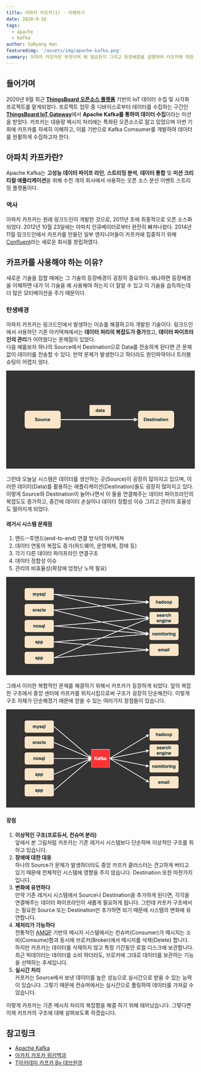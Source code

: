 ```yaml
---
title: 아파치 카프카(1) - 이해하기
date: 2020-9-16
tags: 
  - apache
  - kafka
author: SoRyong Han
featuredimg: '/assets/img/apache-kafka.png'
summary: 아파치 카프카란 무엇이며 왜 필요한지 그리고 등장배경을 설명하며 카프카에 대한 완벽한 이해를 돕고자 한다.
---
```

## 들어가며
2020년 9월 최근 [**ThingsBoard 오픈소스 플랫폼**](https://thingsboard.io/) 기반의 IoT 데이터 수집 및 시각화 프로젝트를 맡게되었다.
프로젝트 업무 중 디바이스로부터 데이터를 수집하는 구간인 [**ThingsBoard IoT Gateway**](https://thingsboard.io/docs/iot-gateway/what-is-iot-gateway/)에서 **Apache Kafka를 통하여 데이터 수집**이라는 미션을 받았다.
카프카는 대용량 메시지 처리에는 특화된 오픈소스로 알고 있었으며 이번 기회에 카프카를 자세히 이해하고, 이를 기반으로 Kafka Comsumer를 개발하여 데이터를 원활하게 수집하고자 한다.

## 아파치 카프카란?
Apache Kafka는 **고성능 데이터 파이프 라인**, **스트리밍 분석**, **데이터 통합** ​​및 **미션 크리티컬 애플리케이션**을 위해 수천 개의 회사에서 사용하는 오픈 소스 분산 이벤트 스트리밍 플랫폼이다.<br>

### 역사
아파치 카프카는 원래 링크드인이 개발한 것으로, 2011년 초에 최종적으로 오픈 소스화되었다. 2012년 10월 23일에는 아파치 인큐베이터로부터 완전히 빠져나왔다. 2014년 11월 링크드인에서 카프카를 만들던 일부 엔지니어들이 카프카에 집중하기 위해 [Confluent](https://www.confluent.io/)라는 새로운 회사를 창립하였다.

## 카프카를 사용해야 하는 이유?
새로운 기술을 접할 때에는 그 기술의 등장배경이 굉장히 중요하다. 왜냐하면 등장배경을 이해하면 내가 이 기술을 왜 사용해야 하는지 더 잘알 수 있고 이 기술을 습득하는데 더 많은 모티베이션을 주기 때문이다.

### 탄생배경
아파치 카프카는 링크드인에서 발생하는 이슈를 해결하고자 개발된 기술이다. 링크드인에서 사용하던 기존 아키텍쳐에서는 **데이터 처리의 복잡도가 증가**했고, **데이터 파이프라인의 관리**가 어려웠다는 문제점이 있었다.<br>
다음 예를보자 하나의 Source에서 Destination으로 Data를 전송하게 된다면 큰 문제없이 데이터를 전송할 수 있다. 만약 문제가 발생한다고 하더라도 원인파악이나 트러블슈팅이 어렵지 않다.

![이미지](/assets/img/kafka1.png)

그런데 오늘날 시스템은 데이터를 생산하는 곳(Source)이 굉장히 많아지고 있으며, 이러한 데이터(Data)를 활용하는 애플리케이션(Destination)들도 굉장히 많아지고 있다. 이렇게 Source와 Destination이 늘어나면서 이 둘을 연결해주는 데이터 파이프라인의 복잡도도 증가하고, 중간에 데이터 손실이나 데이터 정합성 이슈 그리고 관리의 효율성도 떨어지게 되었다.
#### 레거시 시스템 문제점
1. 엔드ㅡ투엔드(end-to-end) 연결 방식의 아키텍쳐
2. 데이터 연동의 복잡도 증가(하드웨어, 운영체제, 장애 등)
3. 각기 다른 데이터 파이프라인 연결구조
4. 데이터 정합성 이슈
5. 관리의 비효율성(확장에 엄청난 노력 필요)

![이미지](/assets/img/kafka2.png)

그래서 이러한 복합적인 문제를 해결하기 위해서 카프카가 등장하게 되었다. 앞의 복잡한 구조에서 중앙 센터에 카프카를 위치시킴으로써 구조가 굉장히 단순해진다.
이렇게 구조 자체가 단순해졌기 때문에 얻을 수 있는 여러가지 장점들이 있습니다.

![이미지](/assets/img/kafka3.png)

#### 장점

1. **이상적인 구조(프로듀서, 컨슈머 분리)**<br>
앞에서 본 그림처럼 카프카는 기존 레거시 시스템보다 단순하며 이상적인 구조를 취하고 있습니다.
2. **장애에 대한 대응**<br>
하나의 Source가 문제가 발생하더라도 중앙 카프카 클러스터는 견고하게 버티고 있기 때문에 전체적인 시스템에 영향을 주지 않습니다. Destination 또한 마찬가지 입니다.
3. **변화에 유연하다**<br>
만약 기존 레거시 시스템에서 Source나 Destination을 추가하게 된다면, 각각을 연결해주는 데이터 파이프라인이 새롭게 필요하게 됩니다. 그런데 카프카 구조에서는 필요한 Source 또는 Destination만 추가하면 되기 때문에 시스템의 변화에 유연합니다.
4. **재처리가 가능하다**<br>
전통적인 [AMQP](https://ko.wikipedia.org/wiki/AMQP) 기반의 메시지 시스템에서는 컨슈머(Consumer)가 메시지는 소비(Comsume)함과 동시에 브로커(Broker)에서 메시지를 삭제(Delete) 합니다. 하지만 카프카는 데이터를 삭제하지 않고 특정 기간동안 로컬 디스크에 보관합니다.<br>
최근 빅데이터는 데이터를 소비 하더라도, 브로커에 그대로 데이터를 보관하는 기능을 선택하는 추세입니다.
5. **실시간 처리**<br>
카프카는 Source에서 보낸 데이터를 높은 성능으로 실시간으로 받을 수 있는 능력이 있습니다. 그렇기 때문에 컨슈머에서는 실시간으로 폴링하여 데이터를 가져갈 수 있습니다.

이렇게 카프카는 기존 메시치 처리의 복잡함을 해결 하기 위해 태어났습니다. 그렇다면 이제 카프카의 구조에 대해 살펴보도록 하겠습니다.

## 참고링크
- [Apache Kafka](https://kafka.apache.org/)
- [아카치 카프카 위키백과](https://ko.wikipedia.org/wiki/%EC%95%84%ED%8C%8C%EC%B9%98_%EC%B9%B4%ED%94%84%EC%B9%B4)
- [T아카데미 카프카 By 데브원영](https://www.youtube.com/watch?v=VJKZvOASvUA)


